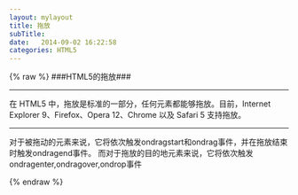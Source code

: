 ```yaml
---
layout: mylayout
title: 拖放
subTitle: 
date:   2014-09-02 16:22:58
categories: HTML5
---
```


{% raw %}
###HTML5的拖放###
***
在 HTML5 中，拖放是标准的一部分，任何元素都能够拖放。目前，Internet Explorer 9、Firefox、Opera 12、Chrome 以及 Safari 5 支持拖放。
***
对于被拖动的元素来说，它将依次触发ondragstart和ondrag事件，并在拖放结束时触发ondragend事件。
而对于拖放的目的地元素来说，它将依次触发ondragenter,ondragover,ondrop事件

{% endraw %}

